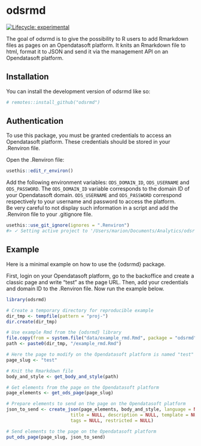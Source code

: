
<!-- README.md is generated from README.Rmd. Please edit that file -->

# odsrmd

<!-- badges: start -->

[![Lifecycle:
experimental](https://img.shields.io/badge/lifecycle-experimental-orange.svg)](https://lifecycle.r-lib.org/articles/stages.html#experimental)
<!-- badges: end -->

The goal of odsrmd is to give the possibility to R users to add
Rmarkdown files as pages on an Opendatasoft platform. It knits an
Rmarkdown file to html, format it to JSON and send it via the management
API on an Opendatasoft platform.

## Installation

You can install the development version of odsrmd like so:

``` r
# remotes::install_github("odsrmd")
```

## Authentication

To use this package, you must be granted credentials to access an
Opendatasoft platform. These credentials should be stored in your
.Renviron file.

Open the .Renviron file:

``` r
usethis::edit_r_environ()
```

Add the following environment variables: `ODS_DOMAIN_ID`, `ODS_USERNAME`
and `ODS_PASSWORD`. The `ODS_DOMAIN_ID` variable corresponds to the
domain ID of your Opendatasoft domain. `ODS_USERNAME` and `ODS_PASSWORD`
correspond respectively to your username and password to access the
platform.  
Be very careful to not display such information in a script and add the
.Renviron file to your .gitignore file.

``` r
usethis::use_git_ignore(ignores = ".Renviron")
#> ✓ Setting active project to '/Users/marion/Documents/Analytics/odsrmd'
```

## Example

Here is a minimal example on how to use the {odsrmd} package.

First, login on your Opendatasoft platform, go to the backoffice and
create a classic page and write “test” as the page URL. Then, add your
credentials and domain ID to the .Renviron file. Now run the example
below.

``` r
library(odsrmd)

# Create a temporary directory for reproducible example
dir_tmp <- tempfile(pattern = "proj-")
dir.create(dir_tmp)

# Use example Rmd from the {odsrmd} library
file.copy(from = system.file("data/example_rmd.Rmd", package = "odsrmd"), to=dir_tmp)
path <- paste0(dir_tmp, "/example_rmd.Rmd")

# Here the page to modify on the Opendatasoft platform is named "test"   
page_slug <- "test"

# Knit the Rmarkdown file
body_and_style <- get_body_and_style(path)

# Get elements from the page on the Opendatasoft platform
page_elements <- get_ods_page(page_slug)

# Prepare elements to send on the page on the Opendatasoft platform
json_to_send <- create_json(page_elements, body_and_style, language = NULL, 
                        title = NULL, description = NULL, template = NULL, 
                        tags = NULL, restricted = NULL)

# Send elements to the page on the Opendatasoft platform
put_ods_page(page_slug, json_to_send)
```
